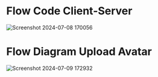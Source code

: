 # Flow Code Client-Server
![Screenshot 2024-07-08 170056](https://github.com/user-attachments/assets/31e9eb03-2f0d-4e06-bddf-d1b23a2c4dc8)
# Flow Diagram Upload Avatar
![Screenshot 2024-07-09 172932](https://github.com/user-attachments/assets/ea3a3379-404b-4694-b7b3-07081ad53f91)
